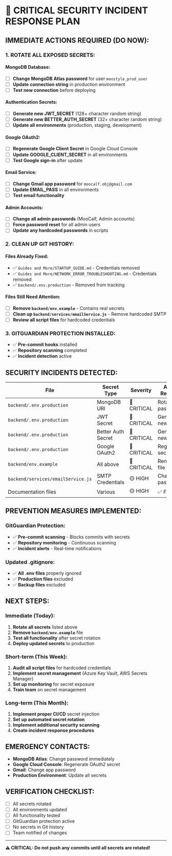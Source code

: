 # 🚨 CRITICAL SECURITY INCIDENT RESPONSE PLAN

## **IMMEDIATE ACTIONS REQUIRED (DO NOW):**

### **1. ROTATE ALL EXPOSED SECRETS:**

#### **MongoDB Database:**
- [ ] **Change MongoDB Atlas password** for user `moostyle_prod_user`
- [ ] **Update connection string** in production environment
- [ ] **Test new connection** before deploying

#### **Authentication Secrets:**
- [ ] **Generate new JWT_SECRET** (128+ character random string)
- [ ] **Generate new BETTER_AUTH_SECRET** (32+ character random string)
- [ ] **Update all environments** (production, staging, development)

#### **Google OAuth2:**
- [ ] **Regenerate Google Client Secret** in Google Cloud Console
- [ ] **Update GOOGLE_CLIENT_SECRET** in all environments
- [ ] **Test Google sign-in** after update

#### **Email Service:**
- [ ] **Change Gmail app password** for `moocalf.obj@gmail.com`
- [ ] **Update EMAIL_PASS** in all environments
- [ ] **Test email functionality**

#### **Admin Accounts:**
- [ ] **Change all admin passwords** (MooCalf, Admin accounts)
- [ ] **Force password reset** for all admin users
- [ ] **Update any hardcoded passwords** in scripts

### **2. CLEAN UP GIT HISTORY:**

#### **Files Already Fixed:**
- ✅ `Guides and More/STARTUP_GUIDE.md` - Credentials removed
- ✅ `Guides and More/NETWORK_ERROR_TROUBLESHOOTING.md` - Credentials removed
- ✅ `backend/.env.production` - Removed from tracking

#### **Files Still Need Attention:**
- [ ] **Remove `backend/env.example`** - Contains real secrets
- [ ] **Clean up `backend/services/emailService.js`** - Remove hardcoded SMTP
- [ ] **Review all script files** for hardcoded credentials

### **3. GITGUARDIAN PROTECTION INSTALLED:**
- ✅ **Pre-commit hooks** installed
- ✅ **Repository scanning** completed
- ✅ **Incident detection** active

## **SECURITY INCIDENTS DETECTED:**

| File | Secret Type | Severity | Action Required |
|------|-------------|----------|-----------------|
| `backend/.env.production` | MongoDB URI | 🔴 CRITICAL | Rotate password |
| `backend/.env.production` | JWT Secret | 🔴 CRITICAL | Generate new secret |
| `backend/.env.production` | Better Auth Secret | 🔴 CRITICAL | Generate new secret |
| `backend/.env.production` | Google OAuth2 | 🔴 CRITICAL | Regenerate secret |
| `backend/env.example` | All above | 🔴 CRITICAL | Remove file |
| `backend/services/emailService.js` | SMTP Credentials | 🟡 HIGH | Change password |
| Documentation files | Various | 🟡 HIGH | ✅ Fixed |

## **PREVENTION MEASURES IMPLEMENTED:**

### **GitGuardian Protection:**
- ✅ **Pre-commit scanning** - Blocks commits with secrets
- ✅ **Repository monitoring** - Continuous scanning
- ✅ **Incident alerts** - Real-time notifications

### **Updated .gitignore:**
- ✅ **All .env files** properly ignored
- ✅ **Production files** excluded
- ✅ **Backup files** excluded

## **NEXT STEPS:**

### **Immediate (Today):**
1. **Rotate all secrets** listed above
2. **Remove `backend/env.example`** file
3. **Test all functionality** after secret rotation
4. **Deploy updated secrets** to production

### **Short-term (This Week):**
1. **Audit all script files** for hardcoded credentials
2. **Implement secret management** (Azure Key Vault, AWS Secrets Manager)
3. **Set up monitoring** for secret exposure
4. **Train team** on secret management

### **Long-term (This Month):**
1. **Implement proper CI/CD** secret injection
2. **Set up automated secret rotation**
3. **Implement additional security scanning**
4. **Create incident response procedures**

## **EMERGENCY CONTACTS:**

- **MongoDB Atlas**: Change password immediately
- **Google Cloud Console**: Regenerate OAuth2 secret
- **Gmail**: Change app password
- **Production Environment**: Update all secrets

## **VERIFICATION CHECKLIST:**

- [ ] All secrets rotated
- [ ] All environments updated
- [ ] All functionality tested
- [ ] GitGuardian protection active
- [ ] No secrets in Git history
- [ ] Team notified of changes

---

**⚠️ CRITICAL: Do not push any commits until all secrets are rotated!**
